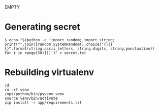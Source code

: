 EMPTY

Generating secret
=================
```
$ echo "$(python -c 'import random; import string; print("".join([random.SystemRandom().choice("{}{}{}".format(string.ascii_letters, string.digits, string.punctuation)) for i in range(50)]))')" > secret.txt
```

Rebuilding virtualenv
=====================
```
cd
rm -rf venv
/opt/python/bin/pyvenv venv
source venv/bin/activate
pip install -r app/requirements.txt
```
